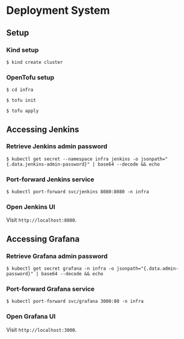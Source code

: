 # Deployment System

## Setup

### Kind setup

`$ kind create cluster`

### OpenTofu setup

`$ cd infra`

`$ tofu init`

`$ tofu apply`

## Accessing Jenkins

### Retrieve Jenkins admin password

`$ kubectl get secret --namespace infra jenkins -o jsonpath="{.data.jenkins-admin-password}" | base64 --decode && echo`

### Port-forward Jenkins service

`$ kubectl port-forward svc/jenkins 8080:8080 -n infra`

### Open Jenkins UI

Visit `http://localhost:8080`.

## Accessing Grafana

### Retrieve Grafana admin password

`$ kubectl get secret grafana -n infra -o jsonpath="{.data.admin-password}" | base64 --decode && echo`

### Port-forward Grafana service

`$ kubectl port-forward svc/grafana 3000:80 -n infra`

### Open Grafana UI

Visit `http://localhost:3000`.